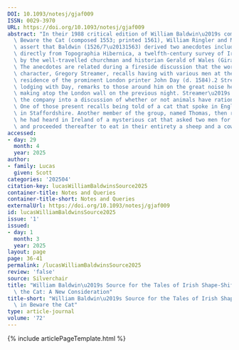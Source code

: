 ```yaml
---
DOI: 10.1093/notesj/gjaf009
ISSN: 0029-3970
URL: https://doi.org/10.1093/notesj/gjaf009
abstract: "In their 1988 critical edition of William Baldwin\u2019s comic prose satire\
  \ Beware the Cat (composed 1553; printed 1561), William Ringler and Michael Flachmann\
  \ assert that Baldwin (1526/7\u20131563) derived two anecdotes included in the work\
  \ directly from Topographia Hibernica, a twelfth-century survey of Ireland composed\
  \ by the well-travelled churchman and historian Gerald of Wales (Giraldus Cambrensis).1\
  \ The anecdotes are related during a fireside discussion that the work\u2019s principal\
  \ character, Gregory Streamer, recalls having with various men at the Aldersgate\
  \ residence of the prominent London printer John Day (d. 1584).2 Streamer, who was\
  \ lodging with Day, remarks to those around him on the great noise he heard cats\
  \ making atop the London wall on the previous night. Streamer\u2019s remark leads\
  \ the company into a discussion of whether or not animals have rational understanding.3\
  \ One of those present recalls being told of a cat that spoke in English to a man\
  \ in Staffordshire. Another member of the group, named Thomas, then relates a tale\
  \ he had heard in Ireland of a mysterious cat that asked two men for food in Gaelic\
  \ and proceeded thereafter to eat in their entirety a sheep and a cow."
accessed:
- day: 29
  month: 4
  year: 2025
author:
- family: Lucas
  given: Scott
categories: '202504'
citation-key: lucasWilliamBaldwinsSource2025
container-title: Notes and Queries
container-title-short: Notes and Queries
externalUrl: https://doi.org/10.1093/notesj/gjaf009
id: lucasWilliamBaldwinsSource2025
issue: '1'
issued:
- day: 1
  month: 3
  year: 2025
layout: page
page: 36-41
permalink: /lucasWilliamBaldwinsSource2025
review: 'false'
source: Silverchair
title: "William Baldwin\u2019s Source for the Tales of Irish Shape-Shifting in Beware\
  \ the Cat: A New Consideration"
title-short: "William Baldwin\u2019s Source for the Tales of Irish Shape-Shifting\
  \ in Beware the Cat"
type: article-journal
volume: '72'
---
```

{% include articlePageTemplate.html %}